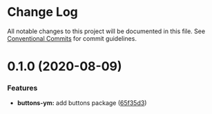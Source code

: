 # Change Log

All notable changes to this project will be documented in this file.
See [Conventional Commits](https://conventionalcommits.org) for commit guidelines.

# 0.1.0 (2020-08-09)


### Features

* **buttons-ym:** add buttons package ([65f35d3](https://github.com/rdmujica/proyecto-m/commit/65f35d36946e4a3c3e1919fc8cb6b7ce935c96c7))
